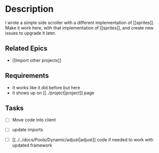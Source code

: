# Description

I wrote a simple side scroller with a different implementation of [[sprites]]. Make it work here, with that implementation of [[sprites]], and create new issues to upgrade it later.

## Related Epics
- [[Import other projects]]
## Requirements

- It works like it did before but here
- it shows up on [[../project|project]] page

## Tasks 

- [ ] Move code into client
- [ ] update imports
- [ ] [[../../docs/Pools/Dynamic/adjust|adjust]] code if needed to work with updated framework

